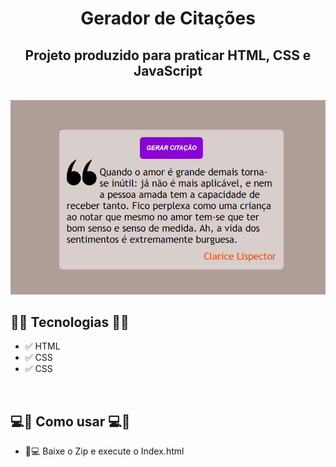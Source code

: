 <h1 align="center">Gerador de Citações</h1>
<h2 align="center">Projeto produzido para praticar HTML, CSS e JavaScript</h2>
<br>
<div align="center">
    <img width="700px" src="citacao.gif" alt="Gif Citações">
</div>


<h2>🚀🚀 Tecnologias 🚀🚀</h2>

* ✅ HTML
* ✅ CSS
* ✅ CSS

<br>
<h2> 💻📲 Como usar 💻📲 </h2>

* 📱💻 Baixe o Zip e execute o Index.html